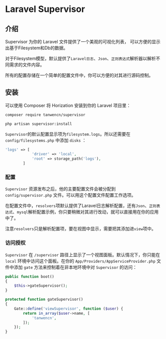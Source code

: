 # Laravel Supervisor
## 介绍

Supervisor 为你的 Laravel 文件提供了一个美观的可视化列表， 可以方便的显示出基于Filesystem和Db的数据。

对于Filesystem模型，默认提供了```Laravel日志```、```Json```、```正则表达式```解析器以解析不同需求的文件内容。

所有的配置存储在一个简单的配置文件中，你可以方便的对其进行源码控制。

## 安装

可以使用 Composer 将 Horization 安装到你的 Laravel 项目里：

```bash
composer require tanwencn/supervisor
```

```bash
php artisan supervisor:install
```

```Supervisor```的默认配置显示项为```filesystem.logs```。所以还需要在 ```config/filesystems.php``` 中添加 ```disks``` ：
```php
'logs' => [
            'driver' => 'local',
            'root' => storage_path('logs'),
        ]
```

### 配置

```Supervisor``` 资源发布之后，他的主要配置文件会被分配到 ```config/supervisor.php``` 文件。可以用这个配置文件配置工作选项。

在配置文件中，```resolvers```项默认提供了Laravel日志解析配置，还有```Json```、```正则表达式```、```mysql```解析配置示例，你只要稍微对其进行改动，就可以直接用在你的应用中了。

注意```resolvers```只是解析配置项，要在视图中显示，需要把其添加进```view```项中。

### 访问授权

```Supervisor``` 在 ```/supervisor``` 路径上显示了一个视图面板。默认情况下，你只能在 ```local``` 环境中访问这个面板。在你的 ```App/Providers/AppServiceProvider.php``` 文件中添加 ```gate``` 方法来控制着在非本地环境中对 ```Supervisor``` 的访问：

```php
public function boot()
{
    $this->gateSupervisor();
}

protected function gateSupervisor()
{
    Gate::define('viewSupervisor', function ($user) {
        return in_array($user->name, [
            'tanwencn',
        ]);
    });
}
```



